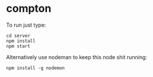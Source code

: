 # compton

To run just type:

```
cd server
npm install
npm start
```

Alternatively use nodeman to keep this node shit running:

```
npm install -g nodemon
```


